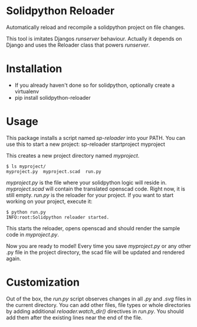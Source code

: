 # Solidpython Reloader

Automatically reload and recompile a solidpython project on file changes.

This tool is imitates Djangos *runserver* behaviour. Actually it depends on Django and
uses the Reloader class that powers *runserver*. 

# Installation

* If you already haven't done so for solidpython, optionally create a virtualenv
* pip install solidpython-reloader

# Usage

This package installs a script named *sp-reloader* into your PATH. You can use this to 
start a new project:
    sp-reloader startproject myproject

This creates a new project directory named *myproject*.

    $ ls myproject/
    myproject.py  myproject.scad  run.py

*myproject.py* is the file where your solidpython logic will reside in. 
*myproject.scad* will contain the translated openscad code. Right now, it is still empty.
*run.py* is the reloader for your project. If you want to start working on your project,
execute it:

    $ python run.py 
    INFO:root:Solidpython reloader started.

This starts the reloader, opens openscad and should render the sample code in *myproject.py*.

Now you are ready to model! Every time you save *myproject.py* or any other .py file in the
project directory, the scad file will be updated and rendered again.

# Customization

Out of the box, the *run.py* script observes changes in all *.py* and *.svg* files in the
current directory. You can add other files, file types or whole directories by adding
additional *reloader.watch_dir()* directives in *run.py*. You should add them after the
existing lines near the end of the file.